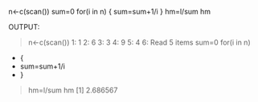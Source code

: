 n<-c(scan())
sum=0
for(i in n)
{
  sum=sum+1/i
}
hm=l/sum
hm


OUTPUT:
> n<-c(scan())
1: 1
2: 6
3: 3
4: 9
5: 4
6: 
Read 5 items
> sum=0
> for(i in n)
+ {
+   sum=sum+1/i
+ }
> hm=l/sum
> hm
[1] 2.686567
> 
